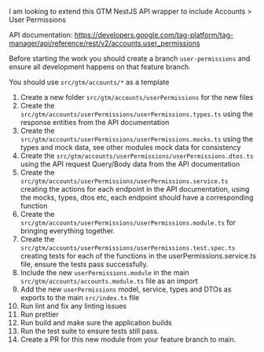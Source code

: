 I am looking to extend this GTM NestJS API wrapper to include Accounts > User Permissions

API documentation: https://developers.google.com/tag-platform/tag-manager/api/reference/rest/v2/accounts.user_permissions 

Before starting the work you should create a branch `user-permissions` and ensure all development happens on that feature branch.

You should use `src/gtm/accounts/*` as a template

1. Create a new folder `src/gtm/accounts/userPermissions` for the new files
2. Create the `src/gtm/accounts/userPermissions/userPermissions.types.ts` using the response entities from the API documentation
3. Create the `src/gtm/accounts/userPermissions/userPermissions.mocks.ts` using the types and mock data, see other modules mock data for consistency 
4. Create the `src/gtm/accounts/userPermissions/userPermissions.dtos.ts` using the API request Query/Body data from the API documentation
5. Create the `src/gtm/accounts/userPermissions/userPermissions.service.ts` creating the actions for each endpoint in the API documentation, using the mocks, types, dtos etc, each endpoint should have a corresponding function
6. Create the `src/gtm/accounts/userPermissions/userPermissions.module.ts` for bringing everything together.
7. Create the `src/gtm/accounts/userPermissions/userPermissions.test.spec.ts` creating tests for each of the functions in the userPermissions.service.ts file, ensure the tests pass successfully.
8. Include the new `userPermissions.module` in the main `src/gtm/accounts/accounts.module.ts` file as an import
9. Add the new `userPermissions` model, service, types and DTOs as exports to the main `src/index.ts` file
10. Run lint and fix any linting issues
11. Run prettier 
12. Run build and make sure the application builds
13. Run the test suite to ensure tests still pass.
14. Create a PR for this new module from your feature branch to main.